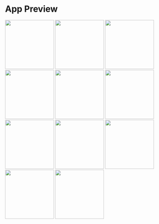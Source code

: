 
# App Preview 


<img src="https://github.com/flyapex/btolet.com/assets/73701802/48cde16e-e23f-4746-811a-c79666462386" width="160">
<img src="https://github.com/flyapex/btolet.com/assets/73701802/9804c662-21f5-4bc8-b9af-a6ada4464761" width="160">
<img src="https://github.com/flyapex/btolet.com/assets/73701802/de34d6ea-6bf5-423e-927b-a3862cc52734" width="160">
<img src="https://github.com/flyapex/btolet.com/assets/73701802/5868e1ed-f9ee-4a65-84de-5d74f14aa425" width="160">
<img src="https://github.com/flyapex/btolet.com/assets/73701802/048f1991-581b-46a7-ab2b-e891af8ca8f7" width="160">
<img src="https://github.com/flyapex/btolet.com/assets/73701802/1f833377-438a-4cb3-b27e-fe02df1eeb7d" width="160">
<img src="https://github.com/flyapex/btolet.com/assets/73701802/8259f3f7-8820-4e08-b530-40ee394eeecd" width="160">
<img src="https://github.com/flyapex/btolet.com/assets/73701802/1c52c259-b586-49ab-a72e-3a5e2299089f" width="160">
<img src="https://github.com/flyapex/btolet.com/assets/73701802/9e826879-7c2d-407c-b28a-0bfe5d78496b" width="160">
<img src="https://github.com/flyapex/btolet.com/assets/73701802/2e8353b1-3850-4ce7-b490-f2e663781932" width="160">
<img src="https://github.com/flyapex/btolet.com/assets/73701802/c7716260-a254-4bcc-b897-c2b2fe5f7f18" width="160">
